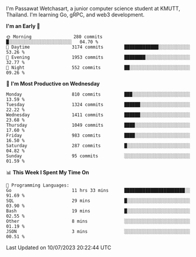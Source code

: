 
I'm Passawat Wetchasart, a junior computer science student at KMUTT, Thailand. I'm learning Go, gRPC, and web3 development.



<!--START_SECTION:waka-->
**I'm an Early 🐤** 

```text
🌞 Morning                280 commits         █░░░░░░░░░░░░░░░░░░░░░░░░   04.70 % 
🌆 Daytime                3174 commits        █████████████░░░░░░░░░░░░   53.26 % 
🌃 Evening                1953 commits        ████████░░░░░░░░░░░░░░░░░   32.77 % 
🌙 Night                  552 commits         ██░░░░░░░░░░░░░░░░░░░░░░░   09.26 % 
```
📅 **I'm Most Productive on Wednesday** 

```text
Monday                   810 commits         ███░░░░░░░░░░░░░░░░░░░░░░   13.59 % 
Tuesday                  1324 commits        ██████░░░░░░░░░░░░░░░░░░░   22.22 % 
Wednesday                1411 commits        ██████░░░░░░░░░░░░░░░░░░░   23.68 % 
Thursday                 1049 commits        ████░░░░░░░░░░░░░░░░░░░░░   17.60 % 
Friday                   983 commits         ████░░░░░░░░░░░░░░░░░░░░░   16.50 % 
Saturday                 287 commits         █░░░░░░░░░░░░░░░░░░░░░░░░   04.82 % 
Sunday                   95 commits          ░░░░░░░░░░░░░░░░░░░░░░░░░   01.59 % 
```


📊 **This Week I Spent My Time On** 

```text
💬 Programming Languages: 
Go                       11 hrs 33 mins      ███████████████████████░░   91.69 % 
SQL                      29 mins             █░░░░░░░░░░░░░░░░░░░░░░░░   03.90 % 
Bash                     19 mins             █░░░░░░░░░░░░░░░░░░░░░░░░   02.55 % 
Other                    8 mins              ░░░░░░░░░░░░░░░░░░░░░░░░░   01.19 % 
JSON                     3 mins              ░░░░░░░░░░░░░░░░░░░░░░░░░   00.51 % 
```


 Last Updated on 10/07/2023 20:22:44 UTC
<!--END_SECTION:waka-->

<!--
**markpassawat/markpassawat** is a ✨ _special_ ✨ repository because its `README.md` (this file) appears on your GitHub profile.

Here are some ideas to get you started:

- 🔭 I’m currently working on ...
- 🌱 I’m currently learning ...
- 👯 I’m looking to collaborate on ...
- 🤔 I’m looking for help with ...
- 💬 Ask me about ...
- 📫 How to reach me: ...
- 😄 Pronouns: He/Him
- ⚡ Fun fact: ...
-->
